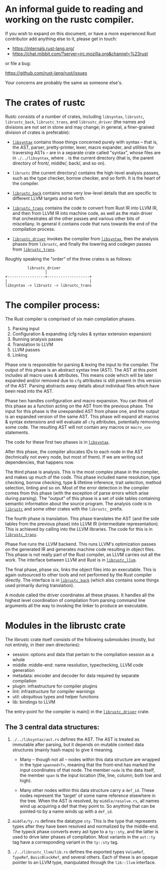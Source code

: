 An informal guide to reading and working on the rustc compiler.
==================================================================

If you wish to expand on this document, or have a more experienced
Rust contributor add anything else to it, please get in touch:

* https://internals.rust-lang.org/
* https://chat.mibbit.com/?server=irc.mozilla.org&channel=%23rust

or file a bug:

https://github.com/rust-lang/rust/issues

Your concerns are probably the same as someone else's.

The crates of rustc
===================

Rustc consists of a number of crates, including `libsyntax`,
`librustc`, `librustc_back`, `librustc_trans`, and `librustc_driver`
(the names and divisions are not set in stone and may change;
in general, a finer-grained division of crates is preferable):

- [`libsyntax`][libsyntax] contains those things concerned purely with syntax –
  that is, the AST, parser, pretty-printer, lexer, macro expander, and
  utilities for traversing ASTs – are in a separate crate called
  "syntax", whose files are in `./../libsyntax`, where `.` is the
  current directory (that is, the parent directory of front/, middle/,
  back/, and so on).

- `librustc` (the current directory) contains the high-level analysis
  passes, such as the type checker, borrow checker, and so forth.
  It is the heart of the compiler.

- [`librustc_back`][back] contains some very low-level details that are
  specific to different LLVM targets and so forth.

- [`librustc_trans`][trans] contains the code to convert from Rust IR into LLVM
  IR, and then from LLVM IR into machine code, as well as the main
  driver that orchestrates all the other passes and various other bits
  of miscellany. In general it contains code that runs towards the
  end of the compilation process.

- [`librustc_driver`][driver] invokes the compiler from
  [`libsyntax`][libsyntax], then the analysis phases from `librustc`, and
  finally the lowering and codegen passes from [`librustc_trans`][trans].

Roughly speaking the "order" of the three crates is as follows:

              librustc_driver
                      |
    +-----------------+-------------------+
    |                                     |
    libsyntax -> librustc -> librustc_trans


The compiler process:
=====================

The Rust compiler is comprised of six main compilation phases.

1. Parsing input
2. Configuration & expanding (cfg rules & syntax extension expansion)
3. Running analysis passes
4. Translation to LLVM
5. LLVM passes
6. Linking

Phase one is responsible for parsing & lexing the input to the compiler. The
output of this phase is an abstract syntax tree (AST). The AST at this point
includes all macro uses & attributes. This means code which will be later
expanded and/or removed due to `cfg` attributes is still present in this
version of the AST. Parsing abstracts away details about individual files which
have been read into the AST.

Phase two handles configuration and macro expansion. You can think of this
phase as a function acting on the AST from the previous phase. The input for
this phase is the unexpanded AST from phase one, and the output is an expanded
version of the same AST. This phase will expand all macros & syntax
extensions and will evaluate all `cfg` attributes, potentially removing some
code. The resulting AST will not contain any macros or `macro_use` statements.

The code for these first two phases is in [`libsyntax`][libsyntax].

After this phase, the compiler allocates IDs to each node in the AST
(technically not every node, but most of them). If we are writing out
dependencies, that happens now.

The third phase is analysis. This is the most complex phase in the compiler,
and makes up much of the code. This phase included name resolution, type
checking, borrow checking, type & lifetime inference, trait selection, method
selection, linting and so on. Most of the error detection in the compiler comes
from this phase (with the exception of parse errors which arise during
parsing). The "output" of this phase is a set of side tables containing
semantic information about the source program. The analysis code is in
[`librustc`][rustc] and some other crates with the `librustc_` prefix.

The fourth phase is translation. This phase translates the AST (and the side
tables from the previous phase) into LLVM IR (intermediate representation).
This is achieved by calling into the LLVM libraries. The code for this is in
[`librustc_trans`][trans].

Phase five runs the LLVM backend. This runs LLVM's optimization passes on the
generated IR and generates machine code resulting in object files. This phase
is not really part of the Rust compiler, as LLVM carries out all the work.
The interface between LLVM and Rust is in [`librustc_llvm`][llvm].

The final phase, phase six, links the object files into an executable. This is
again outsourced to other tools and not performed by the Rust compiler
directly. The interface is in [`librustc_back`][back] (which also contains some
things used primarily during translation).

A module called the driver coordinates all these phases. It handles all the
highest level coordination of compilation from parsing command line arguments
all the way to invoking the linker to produce an executable.

Modules in the librustc crate
=============================

The librustc crate itself consists of the following submodules
(mostly, but not entirely, in their own directories):

- session: options and data that pertain to the compilation session as
  a whole
- middle: middle-end: name resolution, typechecking, LLVM code
  generation
- metadata: encoder and decoder for data required by separate
  compilation
- plugin: infrastructure for compiler plugins
- lint: infrastructure for compiler warnings
- util: ubiquitous types and helper functions
- lib: bindings to LLVM

The entry-point for the compiler is main() in the [`librustc_driver`][driver]
crate.

The 3 central data structures:
------------------------------

1. `./../libsyntax/ast.rs` defines the AST. The AST is treated as
   immutable after parsing, but it depends on mutable context data
   structures (mainly hash maps) to give it meaning.

   - Many – though not all – nodes within this data structure are
     wrapped in the type `spanned<T>`, meaning that the front-end has
     marked the input coordinates of that node. The member `node` is
     the data itself, the member `span` is the input location (file,
     line, column; both low and high).

   - Many other nodes within this data structure carry a
     `def_id`. These nodes represent the 'target' of some name
     reference elsewhere in the tree. When the AST is resolved, by
     `middle/resolve.rs`, all names wind up acquiring a def that they
     point to. So anything that can be pointed-to by a name winds
     up with a `def_id`.

2. `middle/ty.rs` defines the datatype `sty`. This is the type that
   represents types after they have been resolved and normalized by
   the middle-end. The typeck phase converts every ast type to a
   `ty::sty`, and the latter is used to drive later phases of
   compilation. Most variants in the `ast::ty` tag have a
   corresponding variant in the `ty::sty` tag.

3. `./../librustc_llvm/lib.rs` defines the exported types
   `ValueRef`, `TypeRef`, `BasicBlockRef`, and several others.
   Each of these is an opaque pointer to an LLVM type,
   manipulated through the `lib::llvm` interface.

[libsyntax]: https://github.com/rust-lang/rust/tree/master/src/libsyntax/
[trans]: https://github.com/rust-lang/rust/tree/master/src/librustc_trans/
[llvm]: https://github.com/rust-lang/rust/tree/master/src/librustc_llvm/
[back]: https://github.com/rust-lang/rust/tree/master/src/librustc_back/
[rustc]: https://github.com/rust-lang/rust/tree/master/src/librustc/
[driver]: https://github.com/rust-lang/rust/tree/master/src/librustc_driver
